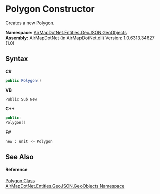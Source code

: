 # Polygon Constructor 
 

Creates a new <a href="7c0a51c2-e5e6-9f74-2927-3130cb70daf9">Polygon</a>.

**Namespace:**&nbsp;<a href="53277a20-13b4-4ad7-12a4-b69a3037c159">AirMapDotNet.Entities.GeoJSON.GeoObjects</a><br />**Assembly:**&nbsp;AirMapDotNet (in AirMapDotNet.dll) Version: 1.0.6313.34627 (1.0)

## Syntax

**C#**<br />
``` C#
public Polygon()
```

**VB**<br />
``` VB
Public Sub New
```

**C++**<br />
``` C++
public:
Polygon()
```

**F#**<br />
``` F#
new : unit -> Polygon
```


## See Also


#### Reference
<a href="7c0a51c2-e5e6-9f74-2927-3130cb70daf9">Polygon Class</a><br /><a href="53277a20-13b4-4ad7-12a4-b69a3037c159">AirMapDotNet.Entities.GeoJSON.GeoObjects Namespace</a><br />